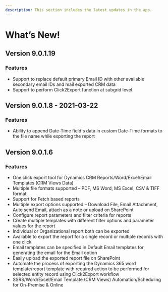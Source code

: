 ```yaml
---
description: This section includes the latest updates in the app.
---
```


# What’s New!

## Version 9.0.1.19

### **Features**

* Support to replace default primary Email ID with other available secondary email IDs and mail exported CRM data
* Support to perform Click2Export function at subgrid level



## Version 9.0.1.8 - 2021-03-22&#x20;

### **Features**

* Ability to append Date-Time field's data in custom Date-Time formats to the file name while exporting the report

## Version 9.0.1.6

### **Features**

* One click export tool for Dynamics CRM Reports/Word/Excel/Email Templates (CRM Views Data)
* Multiple file formats supported – PDF, MS Word, MS Excel, CSV & TIFF format
* Support for Fetch based reports
* Multiple export options supported – Download File, Email Attachment, Auto send Email, attach as a note or upload on SharePoint
* Configure report parameters and filter criteria for reports
* Create multiple templates with different filter options and parameter values for the report
* Individual or Organizational report both can be exported
* Available to export the report for a single record or multiple records with one click
* Email templates can be specified in Default Email templates for generating the email for the Email option
* Easily upload the exported report file on SharePoint
* Automate the process of exporting the Dynamics 365 word template/report template with required action to be performed for selected entity record using Click2Export workflow
* SSRS/Word/Excel/Email Template (CRM Views) Automation/Scheduling for On-Premise & Online
